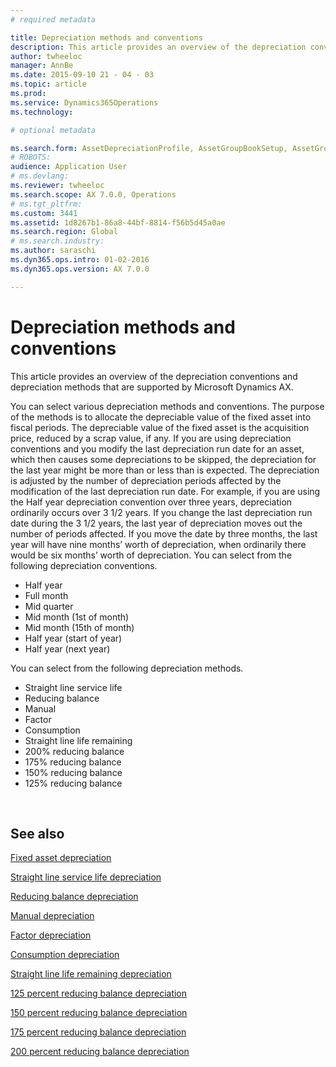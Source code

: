 ```yaml
---
# required metadata

title: Depreciation methods and conventions
description: This article provides an overview of the depreciation conventions and depreciation methods that are supported by Microsoft Dynamics AX.
author: twheeloc
manager: AnnBe
ms.date: 2015-09-10 21 - 04 - 03
ms.topic: article
ms.prod: 
ms.service: Dynamics365Operations
ms.technology: 

# optional metadata

ms.search.form: AssetDepreciationProfile, AssetGroupBookSetup, AssetGroupDepBookSetup
# ROBOTS: 
audience: Application User
# ms.devlang: 
ms.reviewer: twheeloc
ms.search.scope: AX 7.0.0, Operations
# ms.tgt_pltfrm: 
ms.custom: 3441
ms.assetid: 1d8267b1-86a8-44bf-8814-f56b5d45a0ae
ms.search.region: Global
# ms.search.industry: 
ms.author: saraschi
ms.dyn365.ops.intro: 01-02-2016
ms.dyn365.ops.version: AX 7.0.0

---
```


# Depreciation methods and conventions

This article provides an overview of the depreciation conventions and depreciation methods that are supported by Microsoft Dynamics AX.

You can select various depreciation methods and conventions. The purpose of the methods is to allocate the depreciable value of the fixed asset into fiscal periods. The depreciable value of the fixed asset is the acquisition price, reduced by a scrap value, if any. If you are using depreciation conventions and you modify the last depreciation run date for an asset, which then causes some depreciations to be skipped, the depreciation for the last year might be more than or less than is expected. The depreciation is adjusted by the number of depreciation periods affected by the modification of the last depreciation run date. For example, if you are using the Half year depreciation convention over three years, depreciation ordinarily occurs over 3 1/2 years. If you change the last depreciation run date during the 3 1/2 years, the last year of depreciation moves out the number of periods affected. If you move the date by three months, the last year will have nine months’ worth of depreciation, when ordinarily there would be six months’ worth of depreciation. You can select from the following depreciation conventions.
-   Half year
-   Full month
-   Mid quarter
-   Mid month (1st of month)
-   Mid month (15th of month)
-   Half year (start of year)
-   Half year (next year)

You can select from the following depreciation methods.
-   Straight line service life
-   Reducing balance
-   Manual
-   Factor
-   Consumption
-   Straight line life remaining
-   200% reducing balance
-   175% reducing balance
-   150% reducing balance
-   125% reducing balance

 



See also
--------

[Fixed asset depreciation](fixed-asset-depreciation.md)

[Straight line service life depreciation](https://ax.help.dynamics.com/en/wiki/Straight-line-service-life-depreciation/)

[Reducing balance depreciation](reduce-balance-depreciation.md)

[Manual depreciation](manual-depreciation.md)

[Factor depreciation](factor-depreciation.md)

[Consumption depreciation](consumption-depreciation.md)

[Straight line life remaining depreciation](straight-line-life-remaining-depreciation.md)

[125 percent reducing balance depreciation](125-percent-reducing-balance-depreciation.md)

[150 percent reducing balance depreciation](150-percent-reducing-balance-depreciation.md)

[175 percent reducing balance depreciation](175-percent-reducing-balance-depreciation.md)

[200 percent reducing balance depreciation](200-percent-reducing-balance-depreciation.md)

